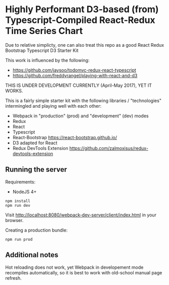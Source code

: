 # Highly Performant D3-based (from) Typescript-Compiled React-Redux Time Series Chart

Due to relative simplicty, one can also treat this repo as a good React Redux Bootstrap Typescript D3 Starter Kit

This work is influenced by the following: 
- https://github.com/jaysoo/todomvc-redux-react-typescript
- https://github.com/freddyrangel/playing-with-react-and-d3

THIS IS UNDER DEVELOPMENT CURRENTLY (April-May 2017), YET IT WORKS.
 
This is a fairly simple starter kit with the following libraries / "technologies" intermingled and playing well with each other:
* Webpack in "production" (prod) and "development" (dev) modes
* Redux
* React
* Typescript
* React-Bootstrap https://react-bootstrap.github.io/
* D3 adapted for React
* Redux DevTools Extension https://github.com/zalmoxisus/redux-devtools-extension

## Running the server

Requirements:
- NodeJS 4+

```
npm install
npm run dev
```
Visit [http://localhost:8080/webpack-dev-server/client/index.html](http://localhost:8080/webpack-dev-server/client/index.html) in your browser.

Creating a production bundle:
```
npm run prod
```

## Additional notes

Hot reloading does not work, yet Webpack in developement mode recompiles automatically, so it is best to work with old-school manual page refresh.
